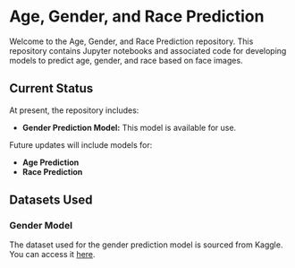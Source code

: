 # Age, Gender, and Race Prediction

Welcome to the Age, Gender, and Race Prediction repository. This repository contains Jupyter notebooks and associated code for developing models to predict age, gender, and race based on face images.

## Current Status

At present, the repository includes:

- **Gender Prediction Model:** This model is available for use.

Future updates will include models for:

- **Age Prediction**
- **Race Prediction**

## Datasets Used

### Gender Model

The dataset used for the gender prediction model is sourced from Kaggle. You can access it [here](https://www.kaggle.com/datasets/ashwingupta3012/male-and-female-faces-dataset).

